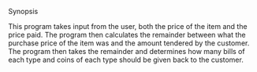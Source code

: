 Synopsis

This program takes input from the user, both the price of the item and the price
paid.  The program then calculates the remainder between what the purchase price
of the item was and the amount tendered by the customer.  The program then takes
the remainder and determines how many bills of each type and coins of each type
should be given back to the customer.
